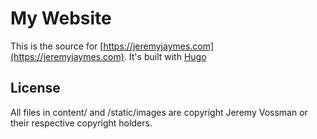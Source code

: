 # My Website

This is the source for [https://jeremyjaymes.com](https://jeremyjaymes.com). It's built with [Hugo](https://gohugo.io)

## License
All files in content/ and /static/images are copyright Jeremy Vossman or their respective copyright holders.  